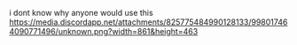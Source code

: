 i dont know why anyone would use this
https://media.discordapp.net/attachments/825775484990128133/998017464090771496/unknown.png?width=861&height=463
